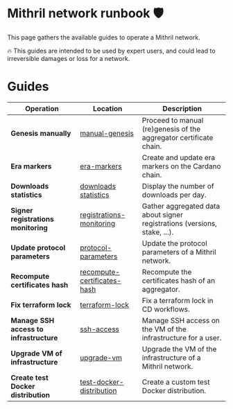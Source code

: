 # Mithril network runbook :shield:

This page gathers the available guides to operate a Mithril network.

:fire: This guides are intended to be used by expert users, and could lead to irreversible damages or loss for a network.

# Guides

| Operation                               | Location                                                               | Description                                                               |
| --------------------------------------- | ---------------------------------------------------------------------- | ------------------------------------------------------------------------- |
| **Genesis manually**                    | [manual-genesis](./genesis-manually/README.md)                         | Proceed to manual (re)genesis of the aggregator certificate chain.        |
| **Era markers**                         | [era-markers](./era-markers/README.md)                                 | Create and update era markers on the Cardano chain.                       |
| **Downloads statistics**                | [downloads statistics](./statistics/README.md)                         | Display the number of downloads per day.                                  |
| **Signer registrations monitoring**     | [registrations-monitoring](./registrations-monitoring/README.md)       | Gather aggregated data about signer registrations (versions, stake, ...). |
| **Update protocol parameters**          | [protocol-parameters](./protocol-parameters/README.md)                 | Update the protocol parameters of a Mithril network.                      |
| **Recompute certificates hash**         | [recompute-certificates-hash](./recompute-certificates-hash/README.md) | Recompute the certificates hash of an aggregator.                         |
| **Fix terraform lock**                  | [terraform-lock](./terraform-lock/README.md)                           | Fix a terraform lock in CD workflows.                                     |
| **Manage SSH access to infrastructure** | [ssh-access](./ssh-access/README.md)                                   | Manage SSH access on the VM of the infrastructure for a user.             |
| **Upgrade VM of infrastructure**        | [upgrade-vm](./upgrade-vm/README.md)                                   | Upgrade the VM of the infrastructure of a Mithril network.                |
| **Create test Docker distribution**     | [test-docker-distribution](./test-docker-distribution/README.md)       | Create a custom test Docker distribution.                                 |

